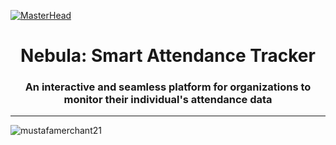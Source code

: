 [![MasterHead](https://github.com/MustafaMerchant21/Nebula-Smart-Attendance-Tracker/assets/101447345/f544b183-f5df-4e04-925c-52e98f72bdba)](https://www.youtube.com/watch?v=dQw4w9WgXcQ)

<h1 align="center">Nebula: Smart Attendance Tracker</h1>
<h3 align="center">An interactive and seamless platform for organizations to monitor their individual's attendance data</h3>
<hr>
<p align="left"> <img src="https://komarev.com/ghpvc/?username=mustafamerchant21&label=Profile%20views&color=0e75b6&style=flat" alt="mustafamerchant21" /> </p>
